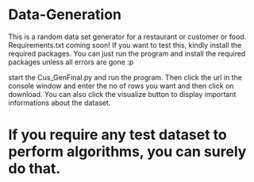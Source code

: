 # Data-Generation
This is a random data set generator for a restaurant or customer or food.
Requirements.txt coming soon!
If you want to test this, kindly install the required packages. You can just run the program and install the required packages unless all errors are gone :p

start the Cus_GenFinal.py and run the program. Then click the url in the console window and enter the no of rows you want and then click on download. You can also click the visualize button to display important informations about the dataset. 

# If you require any test dataset to perform algorithms, you can surely do that.
